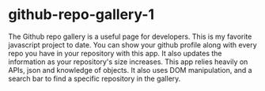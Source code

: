 # github-repo-gallery-1
The Github repo gallery is a useful page for developers. This is my favorite javascript project to date. You can show your github profile along with every repo you have in your repository with this app. It also updates the information as your repository's size increases. This app relies heavily on APIs, json and knowledge of objects. It also uses DOM manipulation, and a search bar to find a specific repository in the gallery. 
